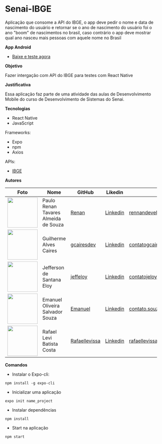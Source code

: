 # Senai-IBGE

Aplicação que consome a API do IBGE, o app deve pedir o nome e data de nascimento do usuário e retornar se o ano de nascimento do usuário foi o ano "boom" de nascimentos no brasil, caso contrário o app deve mostrar qual ano nasceu mais pessoas com aquele nome no Brasil

**App Android**

- [Baixe e teste agora](https://exp-shell-app-assets.s3.us-west-1.amazonaws.com/android/%40jeffeloy/appibge-13b49e8df8654c1997fc5c12ab104117-signed.apk)

**Objetivo**

Fazer intergação com API do IBGE para testes com React Native

**Justificativa**

Essa aplicação faz parte de uma atividade das aulas de Desenvolvimento Mobile do curso de Desenvolvimento de Sistemas do Senai.

**Tecnologias**

- React Native
- JavaScript

Frameworks:

- Expo
- npm
- Axios

APIs:

- [IBGE](https://servicodados.ibge.gov.br/api/docs)

**Autores**

| Foto                                                                                                                             | Nome                                 | GitHub                                            | Likedin                                                                      | E-mail                          |
| -------------------------------------------------------------------------------------------------------------------------------- | ------------------------------------ | ------------------------------------------------- | ---------------------------------------------------------------------------- | ------------------------------- |
| <img src="https://avatars2.githubusercontent.com/u/54914945?s=400&u=73f3713c0f0819ddb23a3bc3d819f5caa2630571&v=4" width="100px"> | Paulo Renan Tavares Almeida de Souza | [Renan](https://github.com/NannAlmeida)           | [Linkedin](https://www.linkedin.com/in/rennanalmeida/)                       | rennandeveloper@gmail.com       |
| <img src="https://avatars1.githubusercontent.com/u/54117888?s=460&u=aa7d6143c4e1fdab1ffa6e5fd5ebfe64572f2eae&v=4" width="100px"> | Guilherme Alves Caires               | [gcairesdev](https://github.com/gcairesdev)       | [Linkedin](https://linkedin/in/guilherme-caires/)                            | contatogcaires@gmail.com        |
| <img src="https://avatars2.githubusercontent.com/u/56545903?s=400&u=7445f50f4a7c02a76fef37d74a1f84b2bf2c7109&v=4" width="100px"> | Jefferson de Santana Eloy            | [jeffeloy](https://github.com/jeffeloy)         | [Linkedin](https://linkedin/in/jefferson-eloy)                               | contatojeloydev@gmail.com       |
| <img src="https://avatars1.githubusercontent.com/u/56510921?s=400&u=7896f90f57edb9075a897ef19e6fb41e047d62c5&v=4" width="100px"> | Emanuel Oliveira Salvador Souza      | [Emanuel](https://github.com/EmanuelOSSouza)      | [Linkedin](https://www.linkedin.com/in/emanuel-oliveira-souza-ba-ti058a125/) | contato.souza.emanuel@gmail.com |
| <img src="https://avatars0.githubusercontent.com/u/2124826?s=400&v=4" width="100px">                                             | Rafael Levi Batista Costa            | [Rafaellevissa](https://github.com/rafaellevissa) | [Linkedin](https://www.linkedin.com/in/rafael-costa-8791b258/)               | rafaellevissa@gmail.com         |

**Comandos**

- Instalar o Expo-cli:

`npm install -g expo-cli`

- Inicializar uma aplicação

`expo init name_project`

- Instalar dependências

`npm install`

- Start na aplicação

`npm start`
